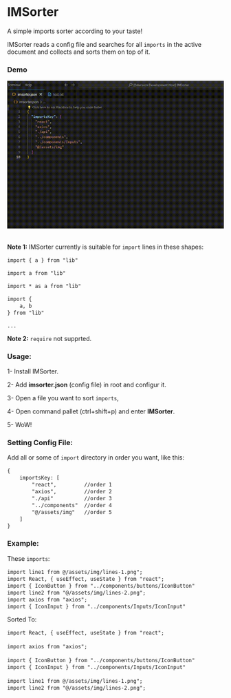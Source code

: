 
# IMSorter
A simple imports sorter according to your taste!

IMSorter reads a config file and searches for all ```imports``` in the active document and collects and sorts them on top of it.

### Demo
![alt text](https://github.com/homayounKheiri/IMSorter/blob/master/src/assets/img/demo.gif)
 

**Note 1:** IMSorter currently is suitable for ```import``` lines in these shapes: 

```
import { a } from "lib"
```

```
import a from "lib"
```

```
import * as a from "lib"
```

```
import {
    a, b
} from "lib"
```

```
...
```

**Note 2:** ```require``` not supprted.


### Usage: 

1- Install IMSorter.

2- Add **imsorter.json** (config file) in root and configur it.

3- Open a file you want to sort ```imports```,

4- Open command pallet (ctrl+shift+p) and enter **IMSorter**.

5- WoW!

### Setting Config File:

Add all or some of ```import``` directory in order you want, like this: 

```
{
    importsKey: [
        "react",         //order 1
        "axios",         //order 2
        "./api"          //order 3
        "../components"  //order 4
        "@/assets/img"   //order 5
    ]
}
```

### Example:

These ```imports```:
```
import line1 from @/assets/img/lines-1.png";
import React, { useEffect, useState } from "react";
import { IconButton } from "../components/buttons/IconButton"
import line2 from "@/assets/img/lines-2.png";
import axios from "axios";
import { IconInput } from "../components/Inputs/IconInput"
```

Sorted To:
```
import React, { useEffect, useState } from "react";

import axios from "axios";

import { IconButton } from "../components/buttons/IconButton"
import { IconInput } from "../components/Inputs/IconInput"

import line1 from @/assets/img/lines-1.png";
import line2 from "@/assets/img/lines-2.png";
```
